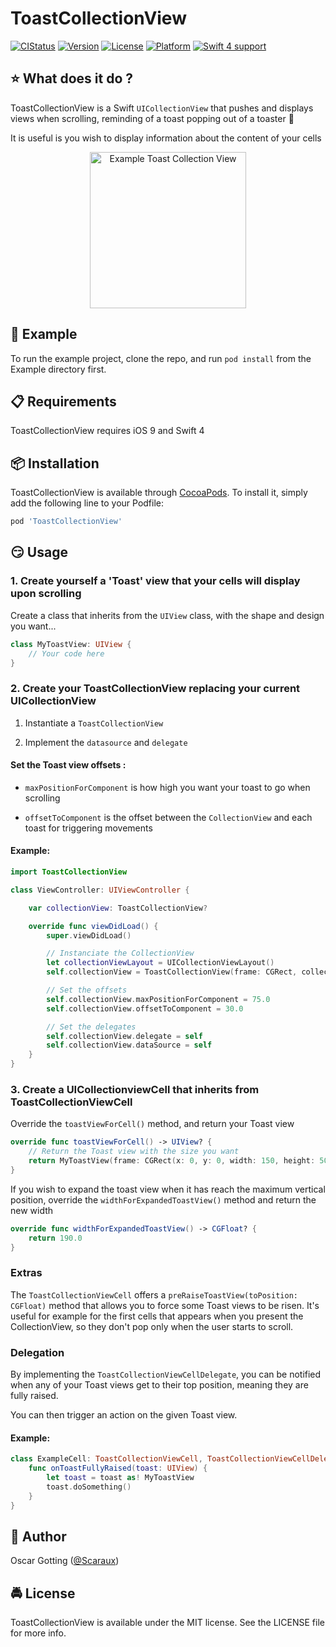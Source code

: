 # ToastCollectionView

[![CIStatus](https://img.shields.io/travis/scaraux/ToastCollectionViewCell.svg?style=flat)](https://travis-ci.org/scaraux/ToastCollectionViewCell)
[![Version](https://img.shields.io/cocoapods/v/ToastCollectionView.svg?style=flat)](https://cocoapods.org/pods/ToastCollectionView)
[![License](https://img.shields.io/cocoapods/l/ToastCollectionView.svg?style=flat)](https://cocoapods.org/pods/ToastCollectionView)
[![Platform](https://img.shields.io/cocoapods/p/ToastCollectionView.svg?style=flat)](https://cocoapods.org/pods/ToastCollectionView)
[![Swift 4          support](https://img.shields.io/badge/Swift-4-orange.svg?style=flat)](https://cocoapods.org/pods/ToastCollectionView)

## :star: What does it do ?

ToastCollectionView is a Swift `UICollectionView` that pushes and displays views when scrolling, reminding of a toast popping out of a toaster 🍞

It is useful is you wish to display information about the content of your cells

<p align="center">
    <img src="Artwork/example.gif" width="250" alt="Example Toast Collection View"/>
</p>

##  📲 Example

To run the example project, clone the repo, and run `pod install` from the Example directory first.

## 📋 Requirements

ToastCollectionView requires iOS 9 and Swift 4

##  📦 Installation

ToastCollectionView is available through [CocoaPods](https://cocoapods.org). To install
it, simply add the following line to your Podfile:

```ruby
pod 'ToastCollectionView'
```

## 😏 Usage

### 1. Create yourself a 'Toast' view that your cells will display upon scrolling

Create a class that inherits from the `UIView` class, with the shape and design you want...

```swift
class MyToastView: UIView {
    // Your code here
}
```

### 2. Create your ToastCollectionView replacing your current UICollectionView

1. Instantiate a `ToastCollectionView`

2. Implement the `datasource` and `delegate`

#### Set the Toast view offsets :

- `maxPositionForComponent` is how high you want your toast to go when scrolling

- `offsetToComponent` is the offset between the `CollectionView` and each toast for triggering movements

#### Example:

```swift
import ToastCollectionView

class ViewController: UIViewController {

	var collectionView: ToastCollectionView?

	override func viewDidLoad() {
		super.viewDidLoad()

		// Instanciate the CollectionView
		let collectionViewLayout = UICollectionViewLayout()
		self.collectionView = ToastCollectionView(frame: CGRect, collectionViewLayout: collectionViewLayout)

		// Set the offsets
		self.collectionView.maxPositionForComponent = 75.0
		self.collectionView.offsetToComponent = 30.0

		// Set the delegates
		self.collectionView.delegate = self
		self.collectionView.dataSource = self
	}
}
```

### 3. Create a UICollectionviewCell that inherits from ToastCollectionViewCell

Override the `toastViewForCell()` method, and return your Toast view

```swift
override func toastViewForCell() -> UIView? {
    // Return the Toast view with the size you want
    return MyToastView(frame: CGRect(x: 0, y: 0, width: 150, height: 50))
}
```

If you wish to expand the toast view when it has reach the maximum vertical position, override the `widthForExpandedToastView()` method and return the new width

```swift
override func widthForExpandedToastView() -> CGFloat? {
    return 190.0
}
```

### Extras

The `ToastCollectionViewCell` offers a `preRaiseToastView(toPosition: CGFloat)` method that allows you to force some Toast views to be risen. It's useful for example for the first cells that appears when you present the CollectionView, so they don't pop only when the user starts to scroll.


### Delegation

By implementing the `ToastCollectionViewCellDelegate`, you can be notified when any of your Toast views get to
their top position, meaning they are fully raised.

You can then trigger an action on the given Toast view.

#### Example:

```Swift
class ExampleCell: ToastCollectionViewCell, ToastCollectionViewCellDelegate {
	func onToastFullyRaised(toast: UIView) {
		let toast = toast as! MyToastView
		toast.doSomething()
	}
}
```

## 👱 Author

Oscar Gotting ([@Scaraux](https://twitter.com/scaraux))

## 🚔 License

ToastCollectionView is available under the MIT license. See the LICENSE file for more info.
